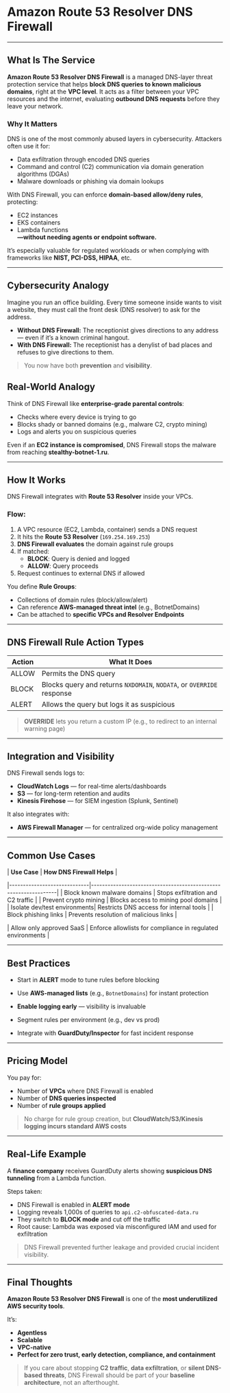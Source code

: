 # Amazon Route 53 Resolver DNS Firewall

---

## What Is The Service

**Amazon Route 53 Resolver DNS Firewall** is a managed DNS-layer threat protection service that helps **block DNS queries to known malicious domains**, right at the **VPC level**. It acts as a filter between your VPC resources and the internet, evaluating **outbound DNS requests** before they leave your network.

### Why It Matters

DNS is one of the most commonly abused layers in cybersecurity. Attackers often use it for:
- Data exfiltration through encoded DNS queries  
- Command and control (C2) communication via domain generation algorithms (DGAs)  
- Malware downloads or phishing via domain lookups  

With DNS Firewall, you can enforce **domain-based allow/deny rules**, protecting:
- EC2 instances  
- EKS containers  
- Lambda functions  
**—without needing agents or endpoint software.**

It’s especially valuable for regulated workloads or when complying with frameworks like **NIST, PCI-DSS, HIPAA**, etc.

---

## Cybersecurity Analogy

Imagine you run an office building. Every time someone inside wants to visit a website, they must call the front desk (DNS resolver) to ask for the address.

- **Without DNS Firewall:** The receptionist gives directions to any address — even if it’s a known criminal hangout.  
- **With DNS Firewall:** The receptionist has a denylist of bad places and refuses to give directions to them.

> You now have both **prevention** and **visibility**.

## Real-World Analogy

Think of DNS Firewall like **enterprise-grade parental controls**:
- Checks where every device is trying to go  
- Blocks shady or banned domains (e.g., malware C2, crypto mining)  
- Logs and alerts you on suspicious queries  

Even if an **EC2 instance is compromised**, DNS Firewall stops the malware from reaching **stealthy-botnet-1.ru**.

---

## How It Works

DNS Firewall integrates with **Route 53 Resolver** inside your VPCs.

### Flow:

1. A VPC resource (EC2, Lambda, container) sends a DNS request  
2. It hits the **Route 53 Resolver** (`169.254.169.253`)  
3. **DNS Firewall evaluates** the domain against rule groups  
4. If matched:
   - **BLOCK**: Query is denied and logged  
   - **ALLOW**: Query proceeds  
5. Request continues to external DNS if allowed

You define **Rule Groups**:
- Collections of domain rules (block/allow/alert)
- Can reference **AWS-managed threat intel** (e.g., BotnetDomains)
- Can be attached to **specific VPCs and Resolver Endpoints**

---

## DNS Firewall Rule Action Types

| **Action** | **What It Does**                                                                 |
|------------|------------------------------------------------------------------------------------|
| ALLOW      | Permits the DNS query                                                             |
| BLOCK      | Blocks query and returns `NXDOMAIN`, `NODATA`, or `OVERRIDE` response             |
| ALERT      | Allows the query but logs it as suspicious                                        |

> **OVERRIDE** lets you return a custom IP (e.g., to redirect to an internal warning page)

---

## Integration and Visibility

DNS Firewall sends logs to:
- **CloudWatch Logs** — for real-time alerts/dashboards  
- **S3** — for long-term retention and audits  
- **Kinesis Firehose** — for SIEM ingestion (Splunk, Sentinel)

It also integrates with:
- **AWS Firewall Manager** — for centralized org-wide policy management

---

## Common Use Cases

| **Use Case**                 | **How DNS Firewall Helps**                                     |

|-----------------------------|-----------------------------------------------------------------|
| Block known malware domains | Stops exfiltration and C2 traffic                              |
| Prevent crypto mining       | Blocks access to mining pool domains                           |
| Isolate dev/test environments| Restricts DNS access for internal tools                        |
| Block phishing links        | Prevents resolution of malicious links                         |

| Allow only approved SaaS    | Enforce allowlists for compliance in regulated environments    |

---

## Best Practices

- Start in **ALERT** mode to tune rules before blocking  

- Use **AWS-managed lists** (e.g., `BotnetDomains`) for instant protection  
- **Enable logging early** — visibility is invaluable  
- Segment rules per environment (e.g., dev vs prod)  
- Integrate with **GuardDuty/Inspector** for fast incident response

---


## Pricing Model

You pay for:
- Number of **VPCs** where DNS Firewall is enabled  
- Number of **DNS queries inspected**  
- Number of **rule groups applied**  

> No charge for rule group creation, but **CloudWatch/S3/Kinesis logging incurs standard AWS costs**

---

## Real-Life Example

A **finance company** receives GuardDuty alerts showing **suspicious DNS tunneling** from a Lambda function.

Steps taken:
- DNS Firewall is enabled in **ALERT mode**
- Logging reveals 1,000s of queries to `api.c2-obfuscated-data.ru`
- They switch to **BLOCK mode** and cut off the traffic
- Root cause: Lambda was exposed via misconfigured IAM and used for exfiltration

> DNS Firewall prevented further leakage and provided crucial incident visibility.

---

## Final Thoughts

**Amazon Route 53 Resolver DNS Firewall** is one of the **most underutilized AWS security tools**.

It’s:
- **Agentless**
- **Scalable**
- **VPC-native**
- **Perfect for zero trust, early detection, compliance, and containment**

> If you care about stopping **C2 traffic**, **data exfiltration**, or **silent DNS-based threats**, DNS Firewall should be part of your **baseline architecture**, not an afterthought.

